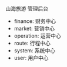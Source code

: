 

山海旅游 管理后台


- finance: 财务中心
- market: 营销中心
- operation: 运营中心
- route: 行程中心
- system: 系统中心
- user: 用户中心

